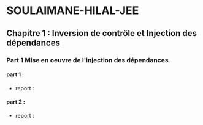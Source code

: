# SOULAIMANE-HILAL-JEE
## Chapitre 1 : Inversion de contrôle et Injection des dépendances


### Part 1 Mise en oeuvre de l'injection des dépendances


#### part 1 : 

- report :

#### part 2 :

- report : 
